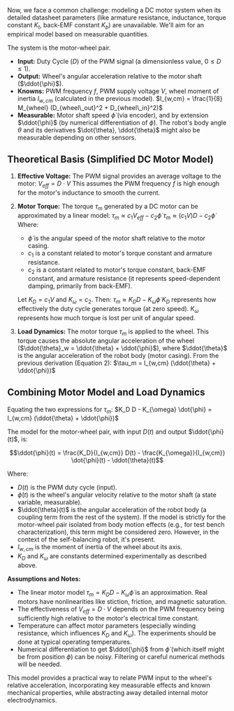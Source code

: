 Now, we face a common challenge: modeling a DC motor system when its detailed datasheet parameters (like armature resistance, inductance, torque constant $K_t$, back-EMF constant $K_b$) are unavailable. We'll aim for an empirical model based on measurable quantities.

The system is the motor-wheel pair.
* **Input:** Duty Cycle ($D$) of the PWM signal (a dimensionless value, $0 \le D \le 1$).
* **Output:** Wheel's angular acceleration relative to the motor shaft ($\ddot{\phi}$).
* **Knowns:** PWM frequency $f$, PWM supply voltage $V$, wheel moment of inertia $I_{w,cm}$ (calculated in the previous model).
    $I_{w,cm} = \frac{1}{8} M_{wheel} (D_{wheel\_out}^2 + D_{wheel\_in}^2)$
* **Measurable:** Motor shaft speed $\dot{\phi}$ (via encoder), and by extension $\ddot{\phi}$ (by numerical differentiation of $\dot{\phi}$). The robot's body angle $\theta$ and its derivatives $\dot{\theta}, \ddot{\theta}$ might also be measurable depending on other sensors.

## Theoretical Basis (Simplified DC Motor Model)

1.  **Effective Voltage:** The PWM signal provides an average voltage to the motor:
    $V_{eff} = D \cdot V$
    This assumes the PWM frequency $f$ is high enough for the motor's inductance to smooth the current.

2.  **Motor Torque:** The torque $\tau_m$ generated by a DC motor can be approximated by a linear model:
    $\tau_m \approx c_1 V_{eff} - c_2 \dot{\phi}$
    $\tau_m \approx (c_1 V) D - c_2 \dot{\phi}$
    Where:
    * $\dot{\phi}$ is the angular speed of the motor shaft relative to the motor casing.
    * $c_1$ is a constant related to motor's torque constant and armature resistance.
    * $c_2$ is a constant related to motor's torque constant, back-EMF constant, and armature resistance (it represents speed-dependent damping, primarily from back-EMF).

    Let $K_D = c_1 V$ and $K_{\omega} = c_2$. Then:
    $\tau_m \approx K_D D - K_{\omega} \dot{\phi}$
    $K_D$ represents how effectively the duty cycle generates torque (at zero speed). $K_{\omega}$ represents how much torque is lost per unit of angular speed.

3.  **Load Dynamics:** The motor torque $\tau_m$ is applied to the wheel. This torque causes the absolute angular acceleration of the wheel ($\ddot{\theta}_w = \ddot{\theta} + \ddot{\phi}$), where $\ddot{\theta}$ is the angular acceleration of the robot body (motor casing).
    From the previous derivation (Equation 2):
    $\tau_m = I_{w,cm} (\ddot{\theta} + \ddot{\phi})$

## Combining Motor Model and Load Dynamics

Equating the two expressions for $\tau_m$:
$K_D D - K_{\omega} \dot{\phi} = I_{w,cm} (\ddot{\theta} + \ddot{\phi})$

The model for the motor-wheel pair, with input $D(t)$ and output $\ddot{\phi}(t)$, is:

$$\ddot{\phi}(t) = \frac{K_D}{I_{w,cm}} D(t) - \frac{K_{\omega}}{I_{w,cm}} \dot{\phi}(t) - \ddot{\theta}(t)$$

Where:
* $D(t)$ is the PWM duty cycle (input).
* $\dot{\phi}(t)$ is the wheel's angular velocity relative to the motor shaft (a state variable, measurable).
* $\ddot{\theta}(t)$ is the angular acceleration of the robot body (a coupling term from the rest of the system). If the model is strictly for the motor-wheel pair isolated from body motion effects (e.g., for test bench characterization), this term might be considered zero. However, in the context of the self-balancing robot, it's present.
* $I_{w,cm}$ is the moment of inertia of the wheel about its axis.
* $K_D$ and $K_{\omega}$ are constants determined experimentally as described above.

**Assumptions and Notes:**
* The linear motor model $\tau_m = K_D D - K_{\omega} \dot{\phi}$ is an approximation. Real motors have nonlinearities like stiction, friction, and magnetic saturation.
* The effectiveness of $V_{eff} = D \cdot V$ depends on the PWM frequency being sufficiently high relative to the motor's electrical time constant.
* Temperature can affect motor parameters (especially winding resistance, which influences $K_D$ and $K_{\omega}$). The experiments should be done at typical operating temperatures.
* Numerical differentiation to get $\ddot{\phi}$ from $\dot{\phi}$ (which itself might be from position $\phi$) can be noisy. Filtering or careful numerical methods will be needed.

This model provides a practical way to relate PWM input to the wheel's relative acceleration, incorporating key measurable effects and known mechanical properties, while abstracting away detailed internal motor electrodynamics.
